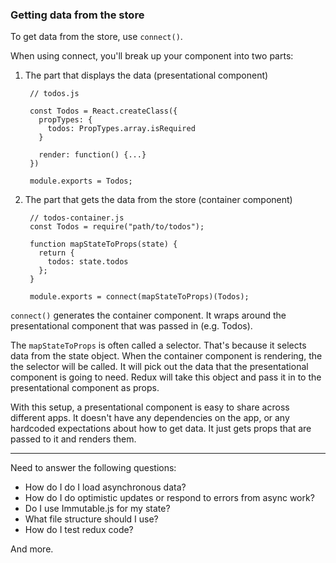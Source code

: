 ### Getting data from the store

To get data from the store, use `connect()`.

When using connect, you'll break up your component into two parts:

1. The part that displays the data (presentational component)

        // todos.js

        const Todos = React.createClass({
          propTypes: {
            todos: PropTypes.array.isRequired
          }

          render: function() {...}
        })

        module.exports = Todos;

2. The part that gets the data from the store (container component)

        // todos-container.js
        const Todos = require("path/to/todos");

        function mapStateToProps(state) {
          return {
            todos: state.todos
          };
        }

        module.exports = connect(mapStateToProps)(Todos);


`connect()` generates the container component. It wraps around the presentational component that was passed in (e.g. Todos).

The `mapStateToProps` is often called a selector. That's because it selects data from the state object. When the container component is rendering, the the selector will be called. It will pick out the data that the presentational component is going to need. Redux will take this object and pass it in to the presentational component as props.

With this setup, a presentational component is easy to share across different apps. It doesn't have any dependencies on the app, or any hardcoded expectations about how to get data. It just gets props that are passed to it and renders them.

---

Need to answer the following questions:

* How do I do I load asynchronous data?
* How do I do optimistic updates or respond to errors from async work?
* Do I use Immutable.js for my state?
* What file structure should I use?
* How do I test redux code?

And more.
